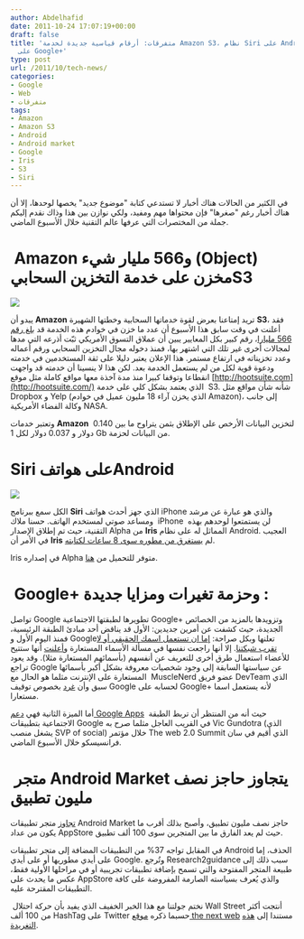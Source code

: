 ```yaml
---
author: Abdelhafid
date: 2011-10-24 17:07:19+00:00
draft: false
title: 'متفرقات: أرقام قياسية جديدة لخدمة Amazon S3، نظام Siri على Android وخواص جديدة
  على Google+'
type: post
url: /2011/10/tech-news/
categories:
- Google
- Web
- متفرقات
tags:
- Amazon
- Amazon S3
- Android
- Android market
- Google
- Iris
- S3
- Siri
---
```


في الكثير من الحالات هناك أخبار لا تستدعي كتابة "موضوع جديد" يخصها لوحدها، إلا أن هناك أخبار رغم "صغرها" فإن محتواها مهم ومفيد، ولكي نوازن بين هذا وذاك نقدم إليكم جملة من المختصرات التي عرفها عالم التقنية خلال الأسبوع الماضي.





#  Amazon و566 مليار شيء (Object) مخزن على خدمة التخزين السحابيS3


[![](http://www.it-scoop.com/wp-content/uploads/2011/10/amazon-web-services-S3.png)
](http://www.it-scoop.com/wp-content/uploads/2011/10/amazon-web-services-S3.png)[
](http://www.it-scoop.com/wp-content/uploads/2011/10/amazon-web-services-S3.png)


يبدو أن **Amazon** تريد إمتاعنا بعرض لقوة خدماتها السحابية وخطتها الشهيرة **S3**، فقد أعلنت في وقت سابق هذا الأسبوع أن عدد ما خزن في خوادم هذه الخدمة قد [بلغ رقم 566 مليارا](http://thenextweb.com/apps/2011/10/19/amazon-announces-566-billion-objects-stored-on-s3-service/)، رقم كبير بكل المعايير يبين أن عملاق التسوق الأمريكي ثبّت أذرعه التي مدها لمجالات أخرى غير تلك التي اشتهر بها، فمنذ دخوله مجال التخزين السحابي ورقم أعماله وعدد تخزيناته في ارتفاع مستمر. هذا الإعلان يعتبر دليلا على ثقة المستخدمين في خدمته ودعوة قوية لكل من لم يستعمل الخدمة بعد. لكن هذا لا ينسينا أن خدمته قد واجهت انقطاعا وتوقفا كبيرا منذ مدة آخذة معها مواقع كاملة مثل موقع [http://hootsuite.com](http://hootsuite.com/) الذي يعتمد بشكل كلي على خدمة  S3. شأنه شأن مواقع مثل  Dropbox و Yelp (الذي يخزن آراء 18 مليون عميل في خوادم Amazon)، إلى جانب وكالة الفضاء الأمريكية NASA.




وتعتبر خدمات **Amazon** لتخزين البيانات الأرخص على الإطلاق بثمن يتراوح ما بين 0.140  دولار و 0.037 دولار لكل 1 Gb من البيانات لحزمة.




<!-- more -->





# Siri على هواتفAndroid


[![](http://www.it-scoop.com/wp-content/uploads/2011/10/iris-android-app-300x146.jpg)
](http://www.it-scoop.com/wp-content/uploads/2011/10/iris-android-app.jpg)


الكل سمع ببرنامج **Siri** الذي جهز أحدث هواتف iPhone والذي هو عبارة عن مرشد ومساعد صوتي لمستخدم الهاتف. حسنا ملاك  iPhone  لن يستمتعوا لوحدهم بهذه التقنية، حيث تم إطلاق الإصدار Alpha من **Iris** المماثل له على نظام Android. العجيب في الأمر أن **Iris** لم [يستغرق من مطوره سوى 8 ساعات لكتابته](http://www.phonesreview.co.uk/2011/10/22/iphone-4s-siri-stop-reverse-for-android-iris/).




Iris في إصداره Alpha متوفر للتحميل من [هنا](https://market.android.com/details?id=com.dexetra.iris).





#  Google+ وحزمة تغيرات ومزايا جديدة :




تواصل Google تطويرها لطبقتها الاجتماعية Google+ وتزويدها بالمزيد من الخصائص الجديدة، حيث كشفت عن أمرين جديدين: الأول قد يناقض أحد مبادئ الطبقة الرئيسية، فمنذ اليوم الأول و Googleتعلنها وبكل صراحة: [إما ان تستعمل اسمك الحقيقي أو لا تقرب شبكتنا](../2011/07/google-real-names-requirement-profiles/). إلا أنها راجعت نفسها في مسألة الأسماء المستعارة و[أعلنت](http://mashable.com/2011/10/19/google-to-support-pseudonyms/) أنها ستتيح للأعضاء استعمال طرق أخرى للتعريف عن أنفسهم (بأسمائهم المستعارة مثلا). وقد يعود تراجع Google عن سياستها السابقة إلى وجود شخصيات معروفة بشكل أكبر بأسمائها المستعارة على الإنترنت مثلما هو الحال مع  MuscleNerd عضو فريق DevTeam الذي سبق وأن [غرد](http://twitter.com/#%21/MuscleNerd/status/95178450855411713) بخصوص توقيف Google لحسابه على Google+ لأنه يستعمل اسما مستعارا.




أما الميزة الثانية فهي [دعم Google Apps](http://mashable.com/2011/10/19/google-plus-google-apps/)  حيث أنه من المنتظر أن تربط الطبقة الاجتماعية بتطبيقات Google في القريب العاجل مثلما صرح به Vic Gundotra (الذي يشغل منصب SVP of social) خلال مؤتمر The web 2.0 Summit الذي أقيم في سان فرانسيسكو خلال الأسبوع الماضي.





#  متجر Android Market يتجاوز حاجز نصف مليون تطبيق




[تجاوز](http://www.research2guidance.com/android-market-reaches-half-a-million-successful-submissions/) متجر تطبيقات Android Market حاجز نصف مليون تطبيق، وأصبح بذلك أقرب ما يكون من عداد AppStore حيث لم يعد الفارق ما بين المتجرين سوى 100 ألف تطبيق.




في المقابل تواجه 37% من التطبيقات المضافة إلى متجر تطبيقات Android الحذف، إما على أيدي مطوريها أو على أيدي Google. وتُرجع Research2guidance سبب ذلك إلى طبيعة المتجر المفتوحة والتي تسمح بإضافة تطبيقات تجريبية أو في مراحلها الأولية فقط، عكس ما يحدث على AppStore والذي يُعرف بسياسته الصارمة المفروضة على كافة التطبيقات المقترحة عليه.




 نختم جولتنا مع هذا الخبر الخفيف الذي يفيد بأن حركة احتلال Wall Street أنتجت أكثر من 100 ألف HashTag على Twitter حسبما ذكره [موقع the next web](http://thenextweb.com/twitter/2011/10/21/over-100k-different-hashtags-have-been-used-to-discuss-occupy-wall-street/) مستندا إلى [هذه التغريدة](http://thenextweb.com/twitter/2011/10/21/over-100k-different-hashtags-have-been-used-to-discuss-occupy-wall-street/).



